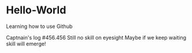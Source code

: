 # Hello-World
Learning how to use Github

Captnain's log #456.456 Still no skill on eyesight
Maybe if we keep waiting skill will emerge!

